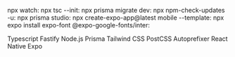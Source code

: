 npx watch:
npx tsc --init:
npx prisma migrate dev:
npx npm-check-updates -u:
npx prisma studio:
npx create-expo-app@latest mobile --template:
npx expo install expo-font @expo-google-fonts/inter:

Typescript
Fastify
Node.js
Prisma
Tailwind CSS
PostCSS
Autoprefixer
React Native
Expo
